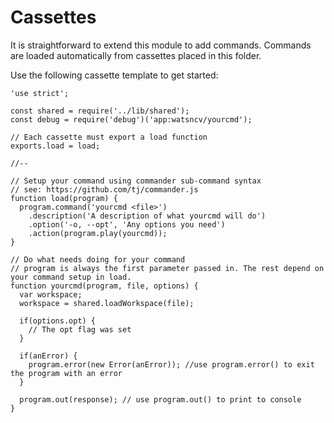 Cassettes
=========

It is straightforward to extend this module to add commands. 
Commands are loaded automatically from cassettes placed in this folder. 

Use the following cassette template to get started:

```
'use strict';

const shared = require('../lib/shared');
const debug = require('debug')('app:watsncv/yourcmd');

// Each cassette must export a load function
exports.load = load;

//--

// Setup your command using commander sub-command syntax 
// see: https://github.com/tj/commander.js
function load(program) {
  program.command('yourcmd <file>')
    .description('A description of what yourcmd will do')
    .option('-o, --opt', 'Any options you need')
    .action(program.play(yourcmd));
}

// Do what needs doing for your command
// program is always the first parameter passed in. The rest depend on your command setup in load.
function yourcmd(program, file, options) {
  var workspace;
  workspace = shared.loadWorkspace(file);
  
  if(options.opt) {
    // The opt flag was set
  }

  if(anError) {
    program.error(new Error(anError)); //use program.error() to exit the program with an error
  }

  program.out(response); // use program.out() to print to console
}
```